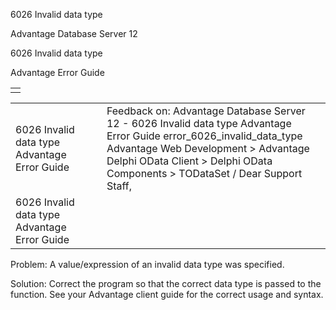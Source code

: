 6026 Invalid data type




Advantage Database Server 12  

6026 Invalid data type

Advantage Error Guide

|  |
| --- |
|  |

|  |  |  |  |  |
| --- | --- | --- | --- | --- |
| 6026 Invalid data type  Advantage Error Guide |  |  | Feedback on: Advantage Database Server 12 - 6026 Invalid data type Advantage Error Guide error\_6026\_invalid\_data\_type Advantage Web Development > Advantage Delphi OData Client > Delphi OData Components > TODataSet / Dear Support Staff, |  |
| 6026 Invalid data type  Advantage Error Guide |  |  |  |  |

Problem: A value/expression of an invalid data type was specified.

Solution: Correct the program so that the correct data type is passed to the function. See your Advantage client guide for the correct usage and syntax.